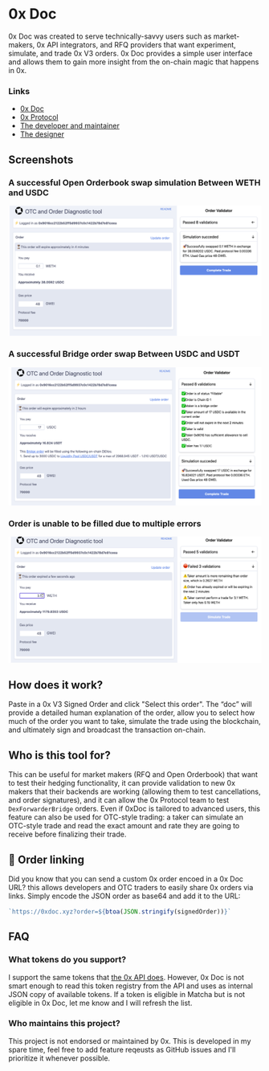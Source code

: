 # 0x Doc

0x Doc was created to serve technically-savvy users such as market-makers, 0x API integrators, and RFQ providers that want experiment, simulate, and trade 0x V3 orders. 0x Doc provides a simple user interface and allows them to gain more insight from the on-chain magic that happens in 0x.


### Links
- [0x Doc](http://0xdoc.xyz/)
- [0x Protocol](http://0x.org/)
- [The developer and maintainer](https://twitter.com/pirosb3)
- [The designer](https://www.linkedin.com/in/danniphu)

## Screenshots

### A successful Open Orderbook swap simulation Between WETH and USDC

![Open Orderbook](./open_orderbook.png)

### A successful Bridge order swap Between USDC and USDT

![Bridge Order sim](./bridge_order_sim.png)

### Order is unable to be filled due to multiple errors

![Errors in trade](./errors.png)


## How does it work?

Paste in a 0x V3 Signed Order and click "Select this order".  The “doc” will provide a detailed human explanation of the order, allow you to select how much of the order you want to take, simulate the trade using the blockchain, and ultimately sign and broadcast the transaction on-chain.

## Who is this tool for?

This can be useful for market makers (RFQ and Open Orderbook) that want to test their hedging functionality, it can provide validation to new 0x makers that their backends are working (allowing them to test cancellations, and order signatures), and it can allow the 0x Protocol team to test `DexForwarderBridge` orders.
Even if 0xDoc is tailored to advanced users, this feature can also be used for OTC-style trading: a taker can simulate an OTC-style trade and read the exact amount and rate they are going to receive before finalizing their trade.

## 🔗 Order linking

Did you know that you can send a custom 0x order encoed in a 0x Doc URL? this allows developers and OTC traders to easily share 0x orders via links. Simply encode the JSON order as base64 and add it to the URL:

```typescript
`https://0xdoc.xyz?order=${btoa(JSON.stringify(signedOrder))}`
```

## FAQ

### What tokens do you support?

I support the same tokens that [the 0x API does](https://api.0x.org/swap/v0/tokens). However, 0x Doc is not smart enough to read this token registry from the API and uses as internal JSON copy of available tokens. If a token is eligible in Matcha but is not eligible in 0x Doc, let me know and I will refresh the list.


### Who maintains this project?
This project is not endorsed or maintained by 0x. This is developed in my spare time, feel free to add feature reqeusts as GitHub issues and I'll prioritize it whenever possible.
